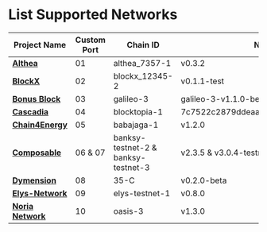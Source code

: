 # List Supported Networks

|Project Name|Custom Port|Chain ID|Node Version|
|------------|-----------|--------|------------|
|**[**Althea**](https://github.com/hexskrt/testnet_installation/tree/main/Althea)**|01|althea_7357-1|v0.3.2|
|**[**BlockX**](https://github.com/hexskrt/testnet_installation/tree/main/BlockX)**|02|blockx_12345-2|v0.1.1-test|
|**[**Bonus Block**](https://github.com/hexskrt/testnet_installation/tree/main/BonusBlock)**|03|galileo-3|galileo-3-v1.1.0-beta1|
|**[**Cascadia**](https://github.com/hexskrt/testnet_installation/tree/main/Cascadia)**|04|blocktopia-1|7c7522c2879ddeaa4ca72d7c1367d18a96d41741|
|**[**Chain4Energy**](https://github.com/hexskrt/testnet_installation/tree/main/Chain4Energy)**|05|babajaga-1|v1.2.0|
|**[**Composable**](https://github.com/hexskrt/testnet_installation/tree/main/Composable)**|06 & 07|banksy-testnet-2 & banksy-testnet-3|v2.3.5 & v3.0.4-testnet|
|**[**Dymension**](https://github.com/hexskrt/testnet_installation/tree/main/Dymension)**|08|35-C|v0.2.0-beta|
|**[**Elys-Network**](https://github.com/hexskrt/testnet_installation/tree/main/Elys-Network)**|09|elys-testnet-1|v0.8.0|
|**[**Noria Network**](https://github.com/hexskrt/testnet_installation/tree/main/Noria)**|10|oasis-3|v1.3.0|